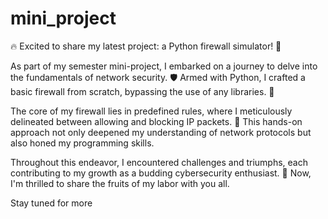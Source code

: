 # mini_project



🔥 Excited to share my latest project: a Python firewall simulator! 🚀

As part of my semester mini-project, I embarked on a journey to delve into the fundamentals of network security. 🛡️ Armed with Python, I crafted a basic firewall from scratch, bypassing the use of any libraries. 🐍

The core of my firewall lies in predefined rules, where I meticulously delineated between allowing and blocking IP packets. 📝 This hands-on approach not only deepened my understanding of network protocols but also honed my programming skills.

Throughout this endeavor, I encountered challenges and triumphs, each contributing to my growth as a budding cybersecurity enthusiast. 💪 Now, I'm thrilled to share the fruits of my labor with you all.

Stay tuned for more 

